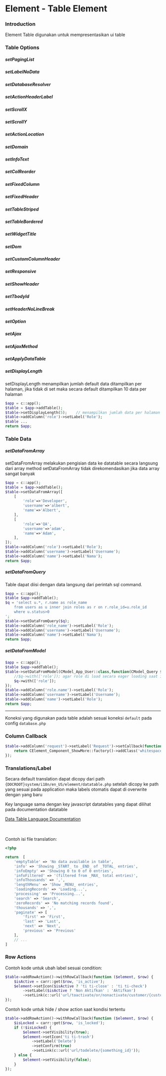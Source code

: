 # Element - Table Element
### Introduction

Element Table digunakan untuk mempresentasikan ui table

### Table Options

##### setPagingList
##### setLabelNoData
##### setDatabaseResolver
##### setActionHeaderLabel
##### setScrollX
##### setScrollY
##### setActionLocation
##### setDomain
##### setInfoText
##### setColReorder
##### setFixedColumn
##### setFixedHeader
##### setTableStriped
##### setTableBordered
##### setWidgetTitle
##### setDom
##### setCustomColumnHeader
##### setResponsive
##### setShowHeader
##### setTbodyId
##### setHeaderNoLineBreak
##### setOption
##### setAjax
##### setAjaxMethod
##### setApplyDataTable
##### setDisplayLength
setDisplayLength menampilkan jumlah default data ditampilkan per halaman, jika tidak di set maka secara default ditampilkan 10 data per halaman
```php
$app = c::app();
$table = $app->addTable();
$table->setDisplayLength(5);    // menampilkan jumlah data per halaman
$table->addColumn('role')->setLabel('Role');
$table ...
return $app;
```


### Table Data

##### setDataFromArray
setDataFromArray melakukan pengisian data ke datatable secara langsung dari array
method setDataFromArray tidak direkomendasikan jika data array sangat banyak

```php
$app = c::app();
$table = $app->addTable();
$table->setDataFromArray([
    [
        'role'=>'Developer',
        'username'=>'albert',
        'name'=>'Albert',
    ],
    [
        'role'=>'QA',
        'username'=>'adam',
        'name'=>'Adam',
    ],
]);
$table->addColumn('role')->setLabel('Role');
$table->addColumn('username')->setLabel('Username');
$table->addColumn('name')->setLabel('Nama');
return $app;
```

##### setDataFromQuery
Table dapat diisi dengan data langsung dari perintah sql command.

```php
$app = c::app();
$table $app->addTable();
$q = 'select u.*, r.name as role_name
    from users as u inner join roles as r on r.role_id=u.role_id
    where u.status>0
';
$table->setDataFromQuery($q);
$table->addColumn('role_name')->setLabel('Role');
$table->addColumn('username')->setLabel('Username');
$table->addColumn('name')->setLabel('Nama');
return $app;
```


##### setDataFromModel
```php
$app = c::app();
$table $app->addTable();
$table->setDataFromModel(CModel_App_User::class,function(CModel_Query $q){
    //$q->with(['role']); agar role di load secara eager loading saat iterasi table
    $q->with(['role']);
});
$table->addColumn('role.name')->setLabel('Role');
$table->addColumn('username')->setLabel('Username');
$table->addColumn('name')->setLabel('Role');
return $app;
```

---

Koneksi yang digunakan pada table adalah sesuai koneksi `default` pada config `database.php`


### Column Callback

```php
$table->addColumn('request')->setLabel('Request')->setCallback(function ($row, $value) {
    return CElement_Component_ShowMore::factory()->addClass('whitespace-pre')->add(json_encode(json_decode($value, true), JSON_PRETTY_PRINT));
});
```



### Translations/Label

Secara default translation dapat dicopy dari path `{DOCROOT}system/i18n/en_US/element/datatable.php`
setelah dicopy ke path yang sesuai pada application maka labels otomatis dapat di overwrite dengan yang baru

Key language sama dengan key javascript datatables yang dapat dilihat pada documentation datatable

<a href="https://datatables.net/plug-ins/i18n/English.html" target="_blank">Data Table Language Documentation</a>


<br/><br/>
Contoh isi file translation:


```php
<?php

return  [
    'emptyTable' => 'No data available in table',
    'info' => 'Showing _START_ to _END_ of _TOTAL_ entries',
    'infoEmpty' => 'Showing 0 to 0 of 0 entries',
    'infoFiltered' => '(filtered from _MAX_ total entries)',
    'infoThousands' => ',',
    'lengthMenu' => 'Show _MENU_ entries',
    'loadingRecords' => 'Loading...',
    'processing' => 'Processing...',
    'search' => 'Search',
    'zeroRecords' => 'No matching records found',
    'thousands' => ',',
    'paginate' => [
        'first' => 'First',
        'last' => 'Last',
        'next' => 'Next',
        'previous' => 'Previous'
    ],
    // ...
]
```

### Row Actions

Contoh kode untuk ubah label sesuai condition:
```php
$table->addRowAction()->withRowCallback(function ($element, $row) {
    $isActive = carr::get($row, 'is_active');
    $element->setIcon($isActive ? 'ti ti-close' : 'ti ti-check')
        ->setLabel($isActive ? 'Non Aktifkan' : 'Aktifkan')
        ->setLink(c::url('url/toactivate/or/nonactivate/customer/{customer_id}'));
});
```

Contoh kode untuk hide / show action saat kondisi tertentu
```php
$table->addRowAction()->withRowCallback(function ($element, $row) {
    $isLocked = carr::get($row, 'is_locked');
    if (!$isLocked) {
        $element->setVisibility(true);
        $element->setIcon('ti ti-trash')
            ->setLabel('Delete')
            ->setConfirm(true)
            ->setLink(c::url('url/todelete/{something_id}'));
    } else {
        $element->setVisibility(false);
    }
});
```
